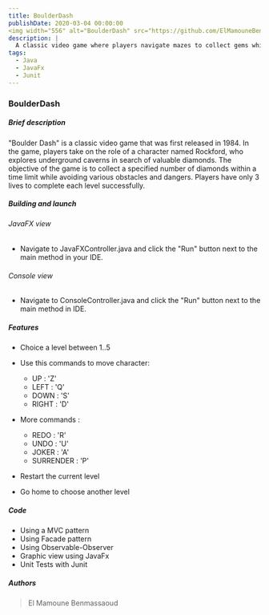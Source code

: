 ```yaml
---
title: BoulderDash
publishDate: 2020-03-04 00:00:00
<img width="556" alt="BoulderDash" src="https://github.com/ElMamouneBenmassaoud/boulderDash/assets/101842968/da7f40b2-0849-4290-9ad7-1772181779cb">
description: |
  A classic video game where players navigate mazes to collect gems while avoiding falling rocks.
tags:
  - Java
  - JavaFx
  - Junit
---
```


### BoulderDash

##### Brief description

"Boulder Dash" is a classic video game that was first released in 1984. In the game, players take on the role of a
character named Rockford, who explores underground caverns in search of valuable diamonds. The objective of the game is
to collect a specified number of diamonds within a time limit while avoiding various obstacles and dangers. Players have
only 3 lives to complete each level successfully.

##### Building and launch

###### JavaFX view
- Navigate to JavaFXController.java and click the "Run" button next to the main method in your IDE.

###### Console view
- Navigate to ConsoleController.java and click the "Run" button next to the main method in IDE.

##### Features

- Choice a level between 1..5

- Use this commands to move character:
    - UP : 'Z'
    - LEFT : 'Q'
    - DOWN : 'S'
    - RIGHT : 'D'
  
- More commands :
    - REDO : 'R'
    - UNDO : 'U'
    - JOKER : 'A'
    - SURRENDER : 'P'
- Restart the current level
- Go home to choose another level

##### Code

- Using a MVC pattern
- Using Facade pattern
- Using Observable-Observer
- Graphic view using JavaFx
- Unit Tests with Junit


##### Authors

> El Mamoune Benmassaoud

